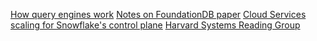[How query engines work](https://howqueryengineswork.com/)
[Notes on FoundationDB paper](https://blog.the-pans.com/notes-on-the-foundationdb-paper/)
[Cloud Services scaling for Snowflake's control plane](https://www.micahlerner.com/2023/01/19/elastic-cloud-services-scaling-snowflakes-control-plane.html)
[Harvard Systems Reading Group](https://notes.ekzhang.com/events/hsrg)
